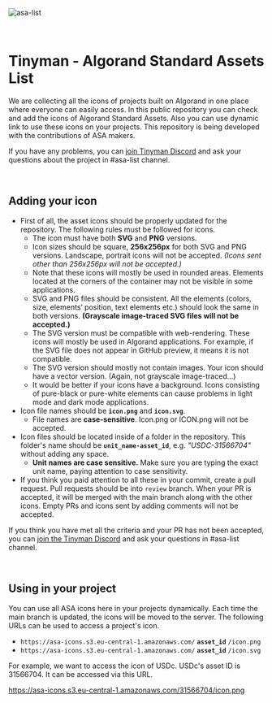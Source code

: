 ![asa-list](https://user-images.githubusercontent.com/64005663/151940730-7aec2e05-c4f5-42af-ada3-b35c614826fd.png)

&nbsp;

# Tinyman - Algorand Standard Assets List

We are collecting all the icons of projects built on Algorand in one place where everyone can easily access. In this public repository you can check and add the icons of Algorand Standard Assets. Also you can use dynamic link to use these icons on your projects. This repository is being developed with the contributions of ASA makers.

If you have any problems, you can [join Tinyman Discord](https://discord.com/invite/wvHnAdmEv6) and ask your questions about the project in #asa-list channel.

&nbsp;

## Adding your icon

-   First of all, the asset icons should be properly updated for the repository. The following rules must be followed for icons.
    -   The icon must have both **SVG** and **PNG** versions.
    -   Icon sizes should be square, **256x256px** for both SVG and PNG versions. Landscape, portrait icons will not be accepted. *(Icons sent other than 256x256px will not be accepted.)*
    -   Note that these icons will mostly be used in rounded areas. Elements located at the corners of the container may not be visible in some applications.
    -   SVG and PNG files should be consistent. All the elements (colors, size, elements’ position, text elements etc.) should look the same in both versions. **(Grayscale image-traced SVG files will not be accepted.)**
    -   The SVG version must be compatible with web-rendering. These icons will mostly be used in Algorand applications. For example, if the SVG file does not appear in GitHub preview, it means it is not compatible.
    -   The SVG version should mostly not contain images. Your icon should have a vector version. (Again, not grayscale image-traced...)
    -   It would be better if your icons have a background. Icons consisting of pure-black or pure-white elements can cause problems in light mode and dark mode applications.
-   Icon file names should be **`icon.png`** and **`icon.svg`**.
    -   File names are **case-sensitive**. Icon.png or ICON.png will not be accepted.
-   Icon files should be located inside of a folder in the repository. This folder's name should be **`unit_name-asset_id`**, e.g. *"USDC-31566704"* without adding any space.
    -   **Unit names are case sensitive.** Make sure you are typing the exact unit name, paying attention to case sensitivity.
-   If you think you paid attention to all these in your commit, create a pull request. Pull requests should be into `review` branch. When your PR is accepted, it will be merged with the main branch along with the other icons. Empty PRs and icons sent by adding comments will not be accepted.

If you think you have met all the criteria and your PR has not been accepted, you can [join the Tinyman Discord](https://discord.gg/wvHnAdmEv6) and ask your questions in #asa-list channel.

&nbsp;

## Using in your project

You can use all ASA icons here in your projects dynamically. Each time the main branch is updated, the icons will be moved to the server. The following URLs can be used to access a project's icon.

 - `https://asa-icons.s3.eu-central-1.amazonaws.com/` **`asset_id`** `/icon.png`
 - `https://asa-icons.s3.eu-central-1.amazonaws.com/` **`asset_id`** `/icon.svg`

For example, we want to access the icon of USDc.  USDc's asset ID is 31566704. It can be accessed via this URL.

https://asa-icons.s3.eu-central-1.amazonaws.com/31566704/icon.png
